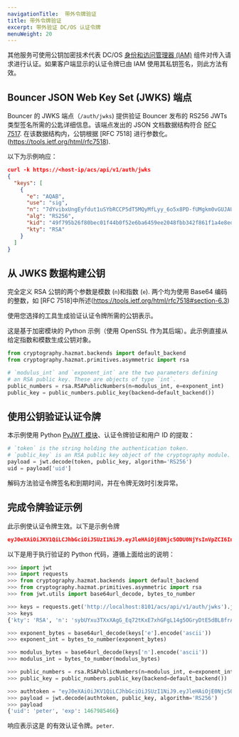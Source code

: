 ```yaml
---
navigationTitle:  带外令牌验证
title: 带外令牌验证
excerpt: 带外验证 DC/OS 认证令牌
menuWeight: 20
---
```

<!-- The source repository for this topic is https://github.com/dcos/dcos-docs-site -->

其他服务可使用公钥加密技术代表 DC/OS [身份和访问管理器 (IAM)](/mesosphere/dcos/cn/1.13/overview/architecture/components/#dcos-iam) 组件对传入请求进行认证。如果客户端显示的认证令牌已由 IAM 使用其私钥签名，则此方法有效。

## Bouncer JSON Web Key Set (JWKS) 端点
Bouncer 的 JWKS 端点（`/auth/jwks`) 提供验证 Bouncer 发布的 RS256 JWTs 类型签名所需的公匙详细信息。该端点发出的 JSON 文档数据结构符合 [RFC 7517](https://tools.ietf.org/html/rfc7517). 在该数据结构内，公钥根据 [RFC 7518] 进行参数化。(https://tools.ietf.org/html/rfc7518).

以下为示例响应：

```json
curl -k https://<host-ip/acs/api/v1/auth/jwks
{
  "keys": [
    {
      "e": "AQAB",
      "use": "sig",
      "n": "7dYvibxUngEyfdut1uSYbRCCP5dT5MQyMfLyy_6o5x8PD-fUMgkm0vGUJAUoKimnkZ85aUmswaU3yAxQiZ8yeaoSpgUR4WJCRhOIEJ6Oyq4mjK06vr9-wJj5gVXDBaqbxD0yhgzMHEDyxg3EFOJ2ve73Vkg4p7pygA4fI_de1Bs6n68Hwt9LJ7B-fPg0PU8IdPe_4dYNuHT09KGxWSlq3m4KSvNxPIGQ8nNK9H3gjQaoBT9-hDXfsAgrQo7GenXRZTYW13KATtRAR5Vtd177iEeVefbK3HRj9IfYjYPnlBP2CZv_YIK-9H_33JPXxlDTFgI92l_JKRF-fPSa1EEkIw",
      "alg": "RS256",
      "kid": "49f795b26f80bec01f44b0f52e6ba6459ee2048fbb342f861f1a4e8ed4ebcb7f",
      "kty": "RSA"
    }
  ]
}
```

## 从 JWKS 数据构建公钥
完全定义 RSA 公钥的两个参数是模数 (`n`)和指数 (`e`). 两个均为使用 Base64 编码的整数，如 [RFC 7518]中所述(https://tools.ietf.org/html/rfc7518#section-6.3)

使用您选择的工具生成验证认证令牌所需的公钥表示。

这是基于加密模块的 Python 示例（使用 OpenSSL 作为其后端）。此示例直接从给定指数和模数生成公钥对象。

```python
from cryptography.hazmat.backends import default_backend
from cryptography.hazmat.primitives.asymmetric import rsa

# `modulus_int` and `exponent_int` are the two parameters defining
# an RSA public key. These are objects of type `int`.
public_numbers = rsa.RSAPublicNumbers(n=modulus_int, e=exponent_int)
public_key = public_numbers.public_key(backend=default_backend())
```

## 使用公钥验证认证令牌
本示例使用 Python [PyJWT 模块](https://pyjwt.readthedocs.io/en/latest/)、认证令牌验证和用户 ID 的提取：

```python
# `token` is the string holding the authentication token.
# `public_key` is an RSA public key object of the cryptography module.
payload = jwt.decode(token, public_key, algorithm='RS256')
uid = payload['uid']
```

解码方法验证令牌签名和到期时间，并在令牌无效时引发异常。

## 完成令牌验证示例
此示例使认证令牌生效。以下是示例令牌

```json
eyJ0eXAiOiJKV1QiLCJhbGciOiJSUzI1NiJ9.eyJleHAiOjE0Njc5ODU0NjYsInVpZCI6InBldGVyIn0.lsLJx2WsX99HF96CizMOcZpMIgbjGDBHvFZCGeNDsM-xZQzHQJHo_UA8WodQ52o8uBJ2CY983DhJdIH2Gfc_fbZtYGvUx-IvQnHFbUBd8qBN0A_4BQHeNINFUKdVQuJsbsW-uVj-w0q3RAFwO5DPPc2ppwIjkeQbgGP1ZN-2-uV6Jow04cdkq4jcODsD1y0v4EmIBPLQil0HU2B95IHtlBNN7haTUkCksXE-43BHy4ErboySeq6VgkwLpw_Pi8n236kZ2-GobSmhA-BpjbkO3uGLHrYUfJjrJyiPM2_PZQMHY80-m5sMMMQ9m1Ciag2Cw74JKGfJ3qMW3j3z2Hm7GQ
```

以下是用于执行验证的 Python 代码，遵循上面给出的说明：

```python
>>> import jwt
>>> import requests
>>> from cryptography.hazmat.backends import default_backend
>>> from cryptography.hazmat.primitives.asymmetric import rsa
>>> from jwt.utils import base64url_decode, bytes_to_number

>>> keys = requests.get('http://localhost:8101/acs/api/v1/auth/jwks').json()['keys'][0]
>>> keys
{'kty': 'RSA', 'n': 'sybUYxu3TXxXAgG_Eq72tKxE7xhGFgL14g5OGryDtE5dBL8frAoSsI4D7tSKR2pLbOlT68YJbYLUHxoju0E_NB9htjKEsay4t3WXoXQ-XsDM4Zz22H6HfDG6CCcvGb2DoQP0R2je1HJDA56_BoR8shZMxHbrX1WgQURtGygMD7bQY95qmHZYRPlq13-pR5Jnu70OMmFlbl-_o-ag1JfndTJPtx75IalCgy_h_itHLDPhdTfypAJeiewCOUZd9nNa1j19M-xeqlZonlRABqiH0e-vQVWCeW5FZ0HJamIjd2VifhRCp0fSAgCdCQdrY6HdI3h6egpn6z4gwkwXBfczww', 'kid': '55fb61042768f62ea3b06778c6043f7c8c92769a0c248076a2995dfd50c4acb9', 'use': 'sig', 'alg': 'RS256', 'e': 'AQAB'}

>>> exponent_bytes = base64url_decode(keys['e'].encode('ascii'))
>>> exponent_int = bytes_to_number(exponent_bytes)

>>> modulus_bytes = base64url_decode(keys['n'].encode('ascii'))
>>> modulus_int = bytes_to_number(modulus_bytes)

>>> public_numbers = rsa.RSAPublicNumbers(n=modulus_int, e=exponent_int)
>>> public_key = public_numbers.public_key(backend=default_backend())

>>> authtoken = "eyJ0eXAiOiJKV1QiLCJhbGciOiJSUzI1NiJ9.eyJleHAiOjE0Njc5ODU0NjYsInVpZCI6InBldGVyIn0.lsLJx2WsX99HF96CizMOcZpMIgbjGDBHvFZCGeNDsM-xZQzHQJHo_UA8WodQ52o8uBJ2CY983DhJdIH2Gfc_fbZtYGvUx-IvQnHFbUBd8qBN0A_4BQHeNINFUKdVQuJsbsW-uVj-w0q3RAFwO5DPPc2ppwIjkeQbgGP1ZN-2-uV6Jow04cdkq4jcODsD1y0v4EmIBPLQil0HU2B95IHtlBNN7haTUkCksXE-43BHy4ErboySeq6VgkwLpw_Pi8n236kZ2-GobSmhA-BpjbkO3uGLHrYUfJjrJyiPM2_PZQMHY80-m5sMMMQ9m1Ciag2Cw74JKGfJ3qMW3j3z2Hm7GQ"
>>> payload = jwt.decode(authtoken, public_key, algorithm='RS256')
>>> payload
{'uid': 'peter', 'exp': 1467985466}
```

响应表示这是  的有效认证令牌。`peter`.
